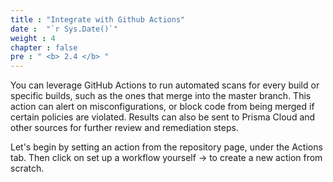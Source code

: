 ```yaml
---
title : "Integrate with Github Actions"
date :  "`r Sys.Date()`" 
weight : 4
chapter : false
pre : " <b> 2.4 </b> "
---
```


You can leverage GitHub Actions to run automated scans for every build or specific builds, such as the ones that merge into the master branch. This action can alert on misconfigurations, or block code from being merged if certain policies are violated. Results can also be sent to Prisma Cloud and other sources for further review and remediation steps.

Let's begin by setting an action from the repository page, under the Actions tab. Then click on set up a workflow yourself -> to create a new action from scratch.



